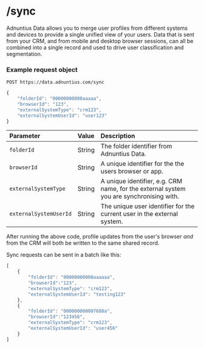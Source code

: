 # /sync

Adnuntius Data allows you to merge user profiles from different systems and devices to provide a single unified view of your users. Data that is sent from your CRM, and from mobile and desktop browser sessions, can all be combined into a single record and used to drive user classification and segmentation.

### Example request object

```http
POST https://data.adnuntius.com/sync
```

```javascript
{
    "folderId": "00000000000aaaaa",
    "browserId": "123",
    "externalSystemType": "crm123",
    "externalSystemUserId": "user123"        
}
```

| Parameter | Value | Description |
| :--- | :--- | :--- |
| `folderId` | String | The folder identifier from Adnuntius Data. |
| `browserId` | String | A unique identifier for the the users browser or app. |
| `externalSystemType` | String | A unique identifier, e.g. CRM name, for the external system you are synchronising with. |
| `externalSystemUserId` | String | The unique user identifier for the current user in the external system. |

After running the above code, profile updates from the user's browser _and_ from the CRM will both be written to the same shared record.

Sync requests can be sent in a batch like this:

```javascript
[
    {
        "folderId": "00000000000aaaaaa",
        "browserId":"123",
        "externalSystemType": "crm123",
        "externalSystemUserId": "testing123"        
    },
    {
        "folderId": "000000000007688a",
        "browserId":"123456",
        "externalSystemType": "crm123",
        "externalSystemUserId": "user456"        
    }
]
```

